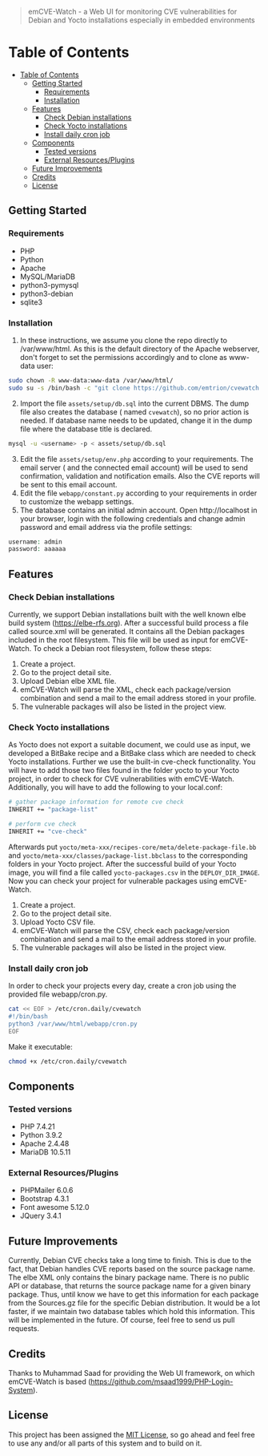 > emCVE-Watch - a Web UI for monitoring CVE vulnerabilities for Debian and Yocto installations especially in embedded environments

# Table of Contents

- [Table of Contents](#table-of-contents)
    - [Getting Started](#getting-started)
        - [Requirements](#requirements)
        - [Installation](#installation)
    - [Features](#features)
        - [Check Debian installations](#check-debian-installations)
        - [Check Yocto installations](#check-yocto-installations)
        - [Install daily cron job](#install-daily-cron-job)
    - [Components](#components)
        - [Tested versions](#tested-versions)
        - [External Resources/Plugins](#external-resourcesplugins)
    - [Future Improvements](#future-improvements)
    - [Credits](#credits)
    - [License](#license)

## Getting Started

### Requirements

* PHP
* Python
* Apache
* MySQL/MariaDB
* python3-pymysql
* python3-debian
* sqlite3

### Installation

1. In these instructions, we assume you clone the repo directly to /var/www/html. As this is the default directory of
   the Apache webserver, don't forget to set the permissions accordingly and to clone as www-data user:

```bash
sudo chown -R www-data:www-data /var/www/html/
sudo su -s /bin/bash -c "git clone https://github.com/emtrion/cvewatch.git /var/www/html/" -g www-data www-data
```

2. Import the file `assets/setup/db.sql` into the current DBMS. The dump file also creates the database (
   named `cvewatch`), so no prior action is needed. If database name needs to be updated, change it in the dump file
   where the database title is declared.

```bash
mysql -u <username> -p < assets/setup/db.sql
```

3. Edit the file `assets/setup/env.php` according to your requirements. The email server (
   and the connected email account) will be used to send confirmation, validation and notification emails. Also the CVE
   reports will be sent to this email account.
4. Edit the file `webapp/constant.py` according to your requirements in order to customize the webapp settings.
5. The database contains an initial admin account. Open http://localhost in your browser, login with the following
   credentials and change admin password and email address via the profile settings:

```php
username: admin
password: aaaaaa
```

## Features

### Check Debian installations

Currently, we support Debian installations built with the well known elbe build system (https://elbe-rfs.org). After a
successful build process a file called source.xml will be generated. It contains all the Debian packages included in the
root filesystem. This file will be used as input for emCVE-Watch. To check a Debian root filesystem, follow these steps:

1. Create a project.
2. Go to the project detail site.
3. Upload Debian elbe XML file.
4. emCVE-Watch will parse the XML, check each package/version combination and send a mail to the email address stored in
   your profile.
5. The vulnerable packages will also be listed in the project view.

### Check Yocto installations

As Yocto does not export a suitable document, we could use as input, we developed a BitBake recipe and a BitBake class
which are needed to check Yocto installations. Further we use the built-in cve-check functionality. You will have to add
those two files found in the folder yocto to your Yocto project, in order to check for CVE vulnerabilities with
emCVE-Watch. Additionally, you will have to add the following to your local.conf:

```bash
# gather package information for remote cve check
INHERIT += "package-list"

# perform cve check
INHERIT += "cve-check"
```

Afterwards put `yocto/meta-xxx/recipes-core/meta/delete-package-file.bb`
and `yocto/meta-xxx/classes/package-list.bbclass` to the corresponding folders in your Yocto project. After the
successful build of your Yocto image, you will find a file called `yocto-packages.csv` in the `DEPLOY_DIR_IMAGE`. Now
you can check your project for vulnerable packages using emCVE-Watch.

1. Create a project.
2. Go to the project detail site.
3. Upload Yocto CSV file.
4. emCVE-Watch will parse the CSV, check each package/version combination and send a mail to the email address stored in
   your profile.
5. The vulnerable packages will also be listed in the project view.

### Install daily cron job

In order to check your projects every day, create a cron job using the provided file webapp/cron.py.

```bash
cat << EOF > /etc/cron.daily/cvewatch
#!/bin/bash
python3 /var/www/html/webapp/cron.py
EOF
```

Make it executable:

```bash
chmod +x /etc/cron.daily/cvewatch
```

## Components

### Tested versions

- PHP 7.4.21
- Python 3.9.2
- Apache 2.4.48
- MariaDB 10.5.11

### External Resources/Plugins

- PHPMailer 6.0.6
- Bootstrap 4.3.1
- Font awesome 5.12.0
- JQuery 3.4.1

## Future Improvements

Currently, Debian CVE checks take a long time to finish. This is due to the fact, that Debian handles CVE reports based
on the source package name. The elbe XML only contains the binary package name. There is no public API or database, that
returns the source package name for a given binary package. Thus, until know we have to get this information for each
package from the Sources.gz file for the specific Debian distribution. It would be a lot faster, if we maintain two
database tables which hold this information. This will be implemented in the future. Of course, feel free to send us
pull requests.

## Credits

Thanks to Muhammad Saad for providing the Web UI framework, on which emCVE-Watch is
based (https://github.com/msaad1999/PHP-Login-System).

## License

This project has been assigned the [MIT License](LICENSE), so go ahead and feel free to use any and/or all parts of this
system and to build on it.
